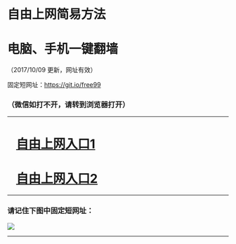 ﻿# 自由上网简易方法

# 电脑、手机一键翻墙

（2017/10/09 更新，网址有效）

固定短网址：https://git.io/free99

### （微信如打不开，请转到浏览器打开）


***





# &nbsp;&nbsp; <a href="http://ft2581621566.fwq-tz-1001.info/fwqtz01.html?t=100900120774 " target="_blank">自由上网入口1</a>
# &nbsp;&nbsp; <a href="http://ft1826122457.fwq-tz-1002.info/fwqtz02.html?t=100900127574 " target="_blank">自由上网入口2</a>
***

### 请记住下图中固定短网址：

<img src="https://s3-us-west-2.amazonaws.com/fwq-1001/yjfq-20170905okok.png" /> 


***

